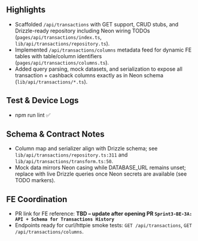 ## Highlights
- Scaffolded `/api/transactions` with GET support, CRUD stubs, and Drizzle-ready repository including Neon wiring TODOs (`pages/api/transactions/index.ts`, `lib/api/transactions/repository.ts`).
- Implemented `/api/transactions/columns` metadata feed for dynamic FE tables with table/column identifiers (`pages/api/transactions/columns.ts`).
- Added query parsing, mock datasets, and serialization to expose all transaction + cashback columns exactly as in Neon schema (`lib/api/transactions/*.ts`).

## Test & Device Logs
- npm run lint ✅

## Schema & Contract Notes
- Column map and serializer align with Drizzle schema; see `lib/api/transactions/repository.ts:311` and `lib/api/transactions/transform.ts:50`.
- Mock data mirrors Neon casing while DATABASE_URL remains unset; replace with live Drizzle queries once Neon secrets are available (see TODO markers).

## FE Coordination
- PR link for FE reference: **TBD – update after opening PR `Sprint3-BE-3A: API + Schema for Transactions History`**
- Endpoints ready for curl/httpie smoke tests: `GET /api/transactions`, `GET /api/transactions/columns`.
